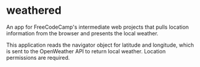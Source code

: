 # weathered
An app for FreeCodeCamp's intermediate web projects that pulls location information from the browser and presents the local weather.

This application reads the navigator object for latitude and longitude, which is sent to the OpenWeather API to return local weather. Location permissions are required.
